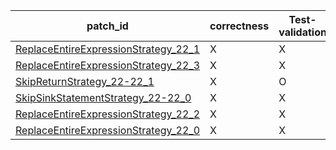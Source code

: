  | patch_id |correctness |Test-validation |NPEX-validation |
 |--- | --- | --- | --- | 
 | [ReplaceEntireExpressionStrategy_22_1](./patches/ReplaceEntireExpressionStrategy_22_1/patch.java#L22) | X | X | X | 
 | [ReplaceEntireExpressionStrategy_22_3](./patches/ReplaceEntireExpressionStrategy_22_3/patch.java#L22) | X | X | X | 
 | [SkipReturnStrategy_22-22_1](./patches/SkipReturnStrategy_22-22_1/patch.java#L22) | X | O | X | 
 | [SkipSinkStatementStrategy_22-22_0](./patches/SkipSinkStatementStrategy_22-22_0/patch.java#L22) | X | X | X | 
 | [ReplaceEntireExpressionStrategy_22_2](./patches/ReplaceEntireExpressionStrategy_22_2/patch.java#L22) | X | X | X | 
 | [ReplaceEntireExpressionStrategy_22_0](./patches/ReplaceEntireExpressionStrategy_22_0/patch.java#L22) | X | X | X | 
